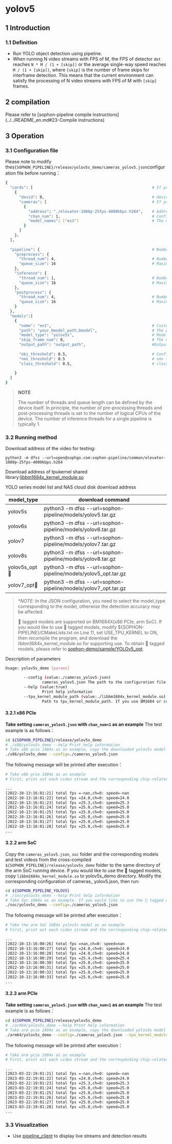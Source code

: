 # yolov5

## 1 Introduction

### 1.1 Definition

- Run YOLO object detection using pipeline.
- When running N video streams with FPS of M, the FPS of detector `det` reaches `N * M / (1 + [skip])` or the average single-way speed reaches `M / (1 + [skip])`, where `[skip]` is the number of frame skips for interframe detection. This means that the current environment can satisfy the processing of N video streams with FPS of M with `[skip]` frames.

## 2 compilation

Please refer to [sophon-pipeline compile instructions](../../README_en.md#23-Compile instructions)

## 3 Operation

### 3.1 Configuration file

Please note to modify the`${SOPHON_PIPELINE}/release/yolov5s_demo/cameras_yolov5.json`configuration file before running：

```bash
{
  "cards": [													# If you need to configure multiple devices, you can add multiple groups of 'devid' and 'cameras' information under 'cards'
    {
      "devid": 0,												# device id
      "cameras": [												# If you need to configure multiple video streams, you can add multiple sets of [address] and [chan_num] information in [cameras]. If multiple [addresses] or multiple [cards] are configured, the total number of video streams is the sum of all [chan_num] numbers
        {
          "address": "./elevator-1080p-25fps-4000kbps.h264",	# Address of the video stream to be tested, if it is a local file, only h264/h265 formats are supported
          "chan_num": 1,										# Configure the number of [chan_num] channels for the video stream with the content of [address] above. The default setting is 1, which will access 1 video stream with the above [address] content.
          "model_names": ["ex1"]								# The model name for testing this [address] video stream needs to be the same as the model custom name [name] within the [models] parameter below this configuration file, indicating the use of this model, with multiple model names separated by commas.
        }
      ]
    }，
  ],
  
  "pipeline": {													# Number of threads and queue length in pipeline
    "preprocess": {
      "thread_num": 4,											# Number of pre-processing threads
      "queue_size": 16											# Maximum length of pre-processing queue
    },
    "inference": {
      "thread_num": 1,											# Number of inference threads
      "queue_size": 16											# Maximum length of inference queue
    },
    "postprocess": {
      "thread_num": 4,											# Number of post-processing threads
      "queue_size": 16											# Maximum length of post-processing queue
    }
  },
  "models":[
    {
      "name": "ex1",											# Custom name of the model corresponding to [path]
      "path": "your_bmodel_path.bmodel",	        			# The path to the bmodel model corresponding to [name]. The model must be the same as the command line parameter [model_pose] to configure the model.
      "model_type": "yolov5s",									# Model type of the bmodel. It is necessary to choose the corresponding model_type according to the bmodel, otherwise the accuracy may be affected. Support yolov5, yolov6, yolov7, yolov8. This example provides: yolov5s, yolov6s yolov7, yolov8s. The default is yolov5s.
      "skip_frame_num": 0,										# The number of frames to be skipped for inter-frame detection. When set to 0, the program does not skip frames, when set to 1, the program does a model pipeline every 1 frames.
      "output_path": "output_path",                     		#Output address, only support rtsp, tcp format is protocol://ip:port/, for example rtsp://192.168.0.1:8554/test, tcp://172.28.1.1:5353. for rtsp push stream, the address is the address configured by rtsp server. For tcp, you need to open the port you configured.
      
      "obj_threshold": 0.5,										# Confidence threshold for the bmodel post-processing, corresponding to [path]
      "nms_threshold": 0.5										# nms threshold for the bmodel post-processing, corresponding to [path]
      "class_threshold": 0.5,									# class threshold for the bmodel post-processing, correspinding to [path]
      
    }
  ]
}
```

> **NOTE**  
> 
> The number of threads and queue length can be defined by the device itself. In principle, the number of pre-processing threads and post-processing threads is set to the number of logical CPUs of the device. The number of inference threads for a single pipeline is typically 1.

### 3.2 Running method

Download address of the video for testing:
```
python3 -m dfss --url=open@sophgo.com:sophon-pipeline/common/elevator-1080p-25fps-4000kbps.h264
```
 
Download address of tpukernel shared library:[libbm1684x_kernel_module.so](https://github.com/sophgo/sophon-demo/blob/release/sample/YOLOv5_opt/tpu_kernel_module/libbm1684x_kernel_module.so)

YOLO series model list and NAS cloud disk download address

| model_type     | download command |
| ----------     | --------    |
| yolov5s        | python3 -m dfss --url=sophon-pipeline/models/yolov5.tar.gz           |
| yolov6s        | python3 -m dfss --url=sophon-pipeline/models/yolov6.tar.gz           |
| yolov7         | python3 -m dfss --url=sophon-pipeline/models/yolov7.tar.gz           |
| yolov8s        | python3 -m dfss --url=sophon-pipeline/models/yolov8.tar.gz           |
| yolov5s_opt🚀  | python3 -m dfss --url=sophon-pipeline/models/yolov5_opt.tar.gz        |
| yolov7_opt🚀  |  python3 -m dfss --url=sophon-pipeline/models/yolov7_opt.tar.gz        |

> **NOTE*:  In the JSON configuration, you need to select the model_type corresponding to the model, otherwise the detection accuracy may be affected. 
>
> 🚀 tagged models are supported on BM1684X(x86 PCIe, arm SoC). If you would like to use  🚀 tagged models, modify ${SOPHON-PIPELINE}/CMakeLists.txt on Line 11, set USE_TPU_KERNEL to ON, then recompile the program, and download the libbm1684x_kernel_module.so for supporting use. To obtain 🚀 tagged models, please refer to [sophon-demo/sample/YOLOv5_opt](https://github.com/sophgo/sophon-demo/tree/release/sample/YOLOv5_opt).

Description of parameters

```bash
Usage: yolov5s_demo [params]

        --config (value:./cameras_yolov5.json)
                cameras_yolov5.json The path to the configuration file, the default path is ./cameras_yolov5.json.
        --help (value:true)
                Print help information
        --tpu_kernel_module_path (value:./libbm1684x_kernel_module.so)
                Path to tpu_kernel_module_path. If you use BM1684 or compile without set USE_TPU_KERNEL to ON, this parameter is not required.
```

#### 3.2.1 x86 PCIe

**Take setting `cameras_yolov5.json` with `chan_num=1` as an example** The test example is as follows：

```bash
cd ${SOPHON_PIPELINE}/release/yolov5s_demo
# ./x86/yolov5s_demo --help Print help information
# Take x86 pcie 1684x as an example, copy the downloaded yolov5s model to ${SOPHON_PIPELINE}/release/yolov5s_demo directory and run it. If you would like to use the 🚀 tagged models, copy libbm1684x_kernel_module.so to yolov5s_demo directory, then set --tpu_kernel_module_path=./libbm1684x_kernel_module.so
./x86/yolov5s_demo --config=./cameras_yolov5.json
```

The following message will be printed after execution：

```bash
# Take x86 pcie 1684x as an example
# First, print out each video stream and the corresponding chip-related information, and then print the total FPS of the 1-channel detector det and the speed information corresponding to the processing of the 0th video stream. The FPS and speed information are related to the hardware configuration of the current running device, it is normal for different devices to run different results, and it is normal for the FPS and speed information to fluctuate during the running procedure of the same device.

...
[2022-10-13:16:01:21] total fps =-nan,ch=0: speed=-nan
[2022-10-13:16:01:22] total fps =24.0,ch=0: speed=24.0
[2022-10-13:16:01:23] total fps =25.3,ch=0: speed=25.3
[2022-10-13:16:01:24] total fps =25.0,ch=0: speed=25.0
[2022-10-13:16:01:25] total fps =25.0,ch=0: speed=25.0
[2022-10-13:16:01:26] total fps =25.0,ch=0: speed=25.0
[2022-10-13:16:01:27] total fps =25.0,ch=0: speed=25.0
[2022-10-13:16:01:28] total fps =25.0,ch=0: speed=25.0
...
```

#### 3.2.2 arm SoC

Copy the `cameras_yolov5.json`, `soc` folder and the corresponding models and test videos from the cross-compiled `${SOPHON_PIPELINE}/release/yolov5s_demo` folder to the same directory of the arm SoC running device. If you would like to use the 🚀 tagged models, copy `libbm1684x_kernel_module.so` to yolov5s_demo directory. Modify the corresponding configuration of cameras_ yolov5.json, then run:

```bash
cd ${SOPHON_PIPELINE_YOLOV5}
# ./soc/yolov5s_demo --help Print help information
# Take Soc 1684x as an example. If you would like to use the 🚀 tagged models, you need to set as follows: --tpu_kernel_module_path=./libbm1684x_kernel_module.so
./soc/yolov5s_demo --config=./cameras_yolov5.json
```

The following message will be printed after execution：

```bash
# Take the arm SoC 1684x yolov5s model as an example
# First, print out each video stream and the corresponding chip-related information, and then print the total FPS of the 1-channel detector det and the speed information corresponding to the processing of the 0th video stream. The FPS and speed information are related to the hardware configuration of the current running device, it is normal for different devices to run different results, and it is normal for the FPS and speed information to fluctuate during the running procedure of the same device.

...
[2022-10-13:16:00:26] total fps =nan,ch=0: speed=nan
[2022-10-13:16:00:27] total fps =24.0,ch=0: speed=24.0
[2022-10-13:16:00:28] total fps =24.0,ch=0: speed=24.0
[2022-10-13:16:00:29] total fps =25.4,ch=0: speed=25.4
[2022-10-13:16:00:30] total fps =25.0,ch=0: speed=25.0
[2022-10-13:16:00:31] total fps =25.0,ch=0: speed=25.0
[2022-10-13:16:00:32] total fps =25.0,ch=0: speed=25.0
[2022-10-13:16:00:33] total fps =25.0,ch=0: speed=25.0
...
```

#### 3.2.3 arm PCIe

**Take setting `cameras_yolov5.json` with `chan_num=1` as an example** The test example is as follows：

```bash
cd ${SOPHON_PIPELINE}/release/yolov5s_demo
# ./arm64/yolov5s_demo --help Print help information
# Take arm pcie 1684x as an example, copy the downloaded yolov5s model and libbm1684x_kernel_module.so to ${SOPHON_PIPELINE}/release/yolov5s_demo directory and run it.
./arm64/yolov5s_demo --config=./cameras_yolov5.json --tpu_kernel_module_path=./libbm1684x_kernel_module.so
```

The following message will be printed after execution：

```bash
# Take arm pcie 1684x as an example
# First, print out each video stream and the corresponding chip-related information, and then print the total FPS of the 1-channel detector det and the speed information corresponding to the processing of the 0th video stream. The FPS and speed information are related to the hardware configuration of the current running device, it is normal for different devices to run different results, and it is normal for the FPS and speed information to fluctuate during the running procedure of the same device.

...
[2023-03-22:19:01:21] total fps =-nan,ch=0: speed=-nan
[2023-03-22:19:01:22] total fps =24.0,ch=0: speed=24.0
[2023-03-22:19:01:23] total fps =25.3,ch=0: speed=25.3
[2023-03-22:19:01:24] total fps =25.0,ch=0: speed=25.0
[2023-03-22:19:01:25] total fps =25.0,ch=0: speed=25.0
[2023-03-22:19:01:26] total fps =25.0,ch=0: speed=25.0
[2023-03-22:19:01:27] total fps =25.0,ch=0: speed=25.0
[2023-03-22:19:01:28] total fps =25.0,ch=0: speed=25.0
...
```

### 3.3 Visualization

- Use [pipeline_client](./pipeline_client_visualization_en.md) to display live streams and detection results
